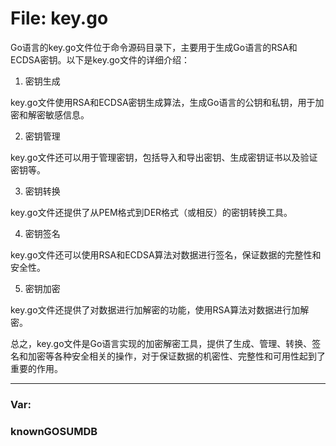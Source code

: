 # File: key.go

Go语言的key.go文件位于命令源码目录下，主要用于生成Go语言的RSA和ECDSA密钥。以下是key.go文件的详细介绍：

1. 密钥生成

key.go文件使用RSA和ECDSA密钥生成算法，生成Go语言的公钥和私钥，用于加密和解密敏感信息。

2. 密钥管理

key.go文件还可以用于管理密钥，包括导入和导出密钥、生成密钥证书以及验证密钥等。

3. 密钥转换

key.go文件还提供了从PEM格式到DER格式（或相反）的密钥转换工具。

4. 密钥签名

key.go文件还可以使用RSA和ECDSA算法对数据进行签名，保证数据的完整性和安全性。

5. 密钥加密

key.go文件还提供了对数据进行加解密的功能，使用RSA算法对数据进行加解密。

总之，key.go文件是Go语言实现的加密解密工具，提供了生成、管理、转换、签名和加密等各种安全相关的操作，对于保证数据的机密性、完整性和可用性起到了重要的作用。




---

### Var:

### knownGOSUMDB





